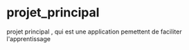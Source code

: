 # projet_principal
projet principal , qui est une application pemettent de faciliter l'apprentissage 
